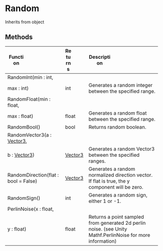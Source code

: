 # Random
Inherits from object
## Methods
|<div style="width:33%">Function</div>|<div style="width:33%">Returns</div>|<div style="width:33%">Description</div>|
|---|---|---|
|RandomInt(min : int,
max : int)|int|Generates a random integer between the specified range.|
|RandomFloat(min : float,
max : float)|float|Generates a random float between the specified range.|
|RandomBool()|bool|Returns random boolean.|
|RandomVector3(a : [Vector3](../objects/Vector3.md),
b : [Vector3](../objects/Vector3.md))|[Vector3](../objects/Vector3.md)|Generates a random Vector3 between the specified ranges.|
|RandomDirection(flat : bool = False)|[Vector3](../objects/Vector3.md)|Generates a random normalized direction vector. If flat is true, the y component will be zero.|
|RandomSign()|int|Generates a random sign, either 1 or -1.|
|PerlinNoise(x : float,
y : float)|float|Returns a point sampled from generated 2d perlin noise. (see Unity Mathf.PerlinNoise for more information)|

